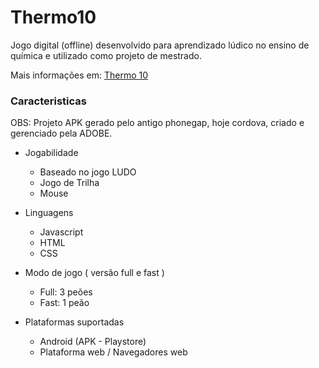 # Thermo10

Jogo digital (offline) desenvolvido para aprendizado lúdico no ensino de química e utilizado como projeto de mestrado.

Mais informações em: [Thermo 10](http://www.leuteq.ufrpe.br/thermo10)

### Caracteristicas

OBS: Projeto APK gerado pelo antigo phonegap, hoje cordova, criado e gerenciado pela ADOBE.

- Jogabilidade
  - Baseado no jogo LUDO
  - Jogo de Trilha
  - Mouse

- Linguagens
  - Javascript
  - HTML
  - CSS

- Modo de jogo ( versão full e fast )
  - Full: 3 peões
  - Fast: 1 peão
  
- Plataformas suportadas
  - Android (APK - Playstore)
  - Plataforma web / Navegadores web
